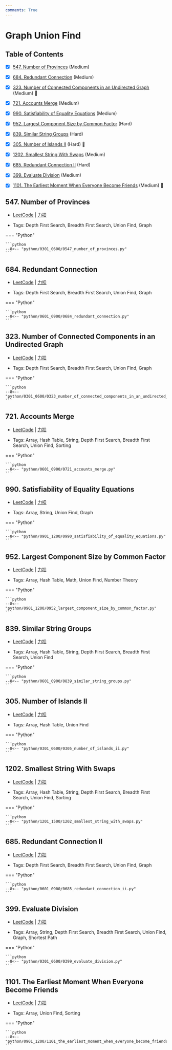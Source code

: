 ```yaml
---
comments: True
---
```


# Graph Union Find

## Table of Contents

- [x] [547. Number of Provinces](#547-number-of-provinces) (Medium)
- [x] [684. Redundant Connection](#684-redundant-connection) (Medium)
- [x] [323. Number of Connected Components in an Undirected Graph](#323-number-of-connected-components-in-an-undirected-graph) (Medium) 👑
- [x] [721. Accounts Merge](#721-accounts-merge) (Medium)
- [x] [990. Satisfiability of Equality Equations](#990-satisfiability-of-equality-equations) (Medium)
- [x] [952. Largest Component Size by Common Factor](#952-largest-component-size-by-common-factor) (Hard)
- [x] [839. Similar String Groups](#839-similar-string-groups) (Hard)
- [x] [305. Number of Islands II](#305-number-of-islands-ii) (Hard) 👑
- [x] [1202. Smallest String With Swaps](#1202-smallest-string-with-swaps) (Medium)
- [x] [685. Redundant Connection II](#685-redundant-connection-ii) (Hard)
- [x] [399. Evaluate Division](#399-evaluate-division) (Medium)
- [x] [1101. The Earliest Moment When Everyone Become Friends](#1101-the-earliest-moment-when-everyone-become-friends) (Medium) 👑


## 547. Number of Provinces

-    [LeetCode](https://leetcode.com/problems/number-of-provinces/) | [力扣](https://leetcode.cn/problems/number-of-provinces/)

-   Tags: Depth First Search, Breadth First Search, Union Find, Graph

=== "Python"

    ```python
    --8<-- "python/0301_0600/0547_number_of_provinces.py"
    ```



## 684. Redundant Connection

-    [LeetCode](https://leetcode.com/problems/redundant-connection/) | [力扣](https://leetcode.cn/problems/redundant-connection/)

-   Tags: Depth First Search, Breadth First Search, Union Find, Graph

=== "Python"

    ```python
    --8<-- "python/0601_0900/0684_redundant_connection.py"
    ```



## 323. Number of Connected Components in an Undirected Graph

-    [LeetCode](https://leetcode.com/problems/number-of-connected-components-in-an-undirected-graph/) | [力扣](https://leetcode.cn/problems/number-of-connected-components-in-an-undirected-graph/)

-   Tags: Depth First Search, Breadth First Search, Union Find, Graph

=== "Python"

    ```python
    --8<-- "python/0301_0600/0323_number_of_connected_components_in_an_undirected_graph.py"
    ```



## 721. Accounts Merge

-    [LeetCode](https://leetcode.com/problems/accounts-merge/) | [力扣](https://leetcode.cn/problems/accounts-merge/)

-   Tags: Array, Hash Table, String, Depth First Search, Breadth First Search, Union Find, Sorting

=== "Python"

    ```python
    --8<-- "python/0601_0900/0721_accounts_merge.py"
    ```



## 990. Satisfiability of Equality Equations

-    [LeetCode](https://leetcode.com/problems/satisfiability-of-equality-equations/) | [力扣](https://leetcode.cn/problems/satisfiability-of-equality-equations/)

-   Tags: Array, String, Union Find, Graph

=== "Python"

    ```python
    --8<-- "python/0901_1200/0990_satisfiability_of_equality_equations.py"
    ```



## 952. Largest Component Size by Common Factor

-    [LeetCode](https://leetcode.com/problems/largest-component-size-by-common-factor/) | [力扣](https://leetcode.cn/problems/largest-component-size-by-common-factor/)

-   Tags: Array, Hash Table, Math, Union Find, Number Theory

=== "Python"

    ```python
    --8<-- "python/0901_1200/0952_largest_component_size_by_common_factor.py"
    ```



## 839. Similar String Groups

-    [LeetCode](https://leetcode.com/problems/similar-string-groups/) | [力扣](https://leetcode.cn/problems/similar-string-groups/)

-   Tags: Array, Hash Table, String, Depth First Search, Breadth First Search, Union Find

=== "Python"

    ```python
    --8<-- "python/0601_0900/0839_similar_string_groups.py"
    ```



## 305. Number of Islands II

-    [LeetCode](https://leetcode.com/problems/number-of-islands-ii/) | [力扣](https://leetcode.cn/problems/number-of-islands-ii/)

-   Tags: Array, Hash Table, Union Find

=== "Python"

    ```python
    --8<-- "python/0301_0600/0305_number_of_islands_ii.py"
    ```



## 1202. Smallest String With Swaps

-    [LeetCode](https://leetcode.com/problems/smallest-string-with-swaps/) | [力扣](https://leetcode.cn/problems/smallest-string-with-swaps/)

-   Tags: Array, Hash Table, String, Depth First Search, Breadth First Search, Union Find, Sorting

=== "Python"

    ```python
    --8<-- "python/1201_1500/1202_smallest_string_with_swaps.py"
    ```



## 685. Redundant Connection II

-    [LeetCode](https://leetcode.com/problems/redundant-connection-ii/) | [力扣](https://leetcode.cn/problems/redundant-connection-ii/)

-   Tags: Depth First Search, Breadth First Search, Union Find, Graph

=== "Python"

    ```python
    --8<-- "python/0601_0900/0685_redundant_connection_ii.py"
    ```



## 399. Evaluate Division

-    [LeetCode](https://leetcode.com/problems/evaluate-division/) | [力扣](https://leetcode.cn/problems/evaluate-division/)

-   Tags: Array, String, Depth First Search, Breadth First Search, Union Find, Graph, Shortest Path

=== "Python"

    ```python
    --8<-- "python/0301_0600/0399_evaluate_division.py"
    ```



## 1101. The Earliest Moment When Everyone Become Friends

-    [LeetCode](https://leetcode.com/problems/the-earliest-moment-when-everyone-become-friends/) | [力扣](https://leetcode.cn/problems/the-earliest-moment-when-everyone-become-friends/)

-   Tags: Array, Union Find, Sorting

=== "Python"

    ```python
    --8<-- "python/0901_1200/1101_the_earliest_moment_when_everyone_become_friends.py"
    ```
